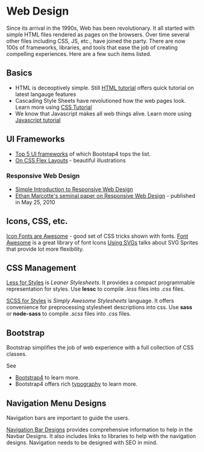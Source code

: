 # Web Design
Since its arrival in the 1990s, Web has been revolutionary. It all started with
simple HTML files rendered as pages on the browsers. Over time several
other files including CSS, JS, etc., have joined the party. There are now 100s
of frameworks, libraries, and tools that ease the job of creating compelling experiences.
Here are a few such items listed.

## Basics

 - HTML is deceoptively simple. Still [HTML tutorial](https://www.w3schools.com/html/)
offers quick tutorial on latest langauge features
 - Cascading Style Sheets have revolutioned how the web pages look. Learn more using
 [CSS Tutorial](https://www.w3schools.com/css/)
 - We know that Javascript makes all web things alive.
 Learn more using [Javascript tutorial](https://www.w3schools.com/js)

## UI Frameworks
- [Top 5 UI frameworks](https://www.sitepoint.com/most-popular-frontend-frameworks-compared/) of which Bootstap4 tops the list.
- [On CSS Flex Layouts](https://css-tricks.com/snippets/css/a-guide-to-flexbox/) - beautiful illustrations

### Responsive Web Design
- [Simple Introduction to Responsive Web Design](https://blog.teamtreehouse.com/beginners-guide-to-responsive-web-design)
- [Ethan Marcotte's seminal paper on Responsive Web Design](https://alistapart.com/article/responsive-web-design/) - published in May 25, 2010

## Icons, CSS, etc.
[Icon Fonts are Awesome](https://css-tricks.com/examples/IconFont/) - good set
of CSS tricks shown with fonts.
[Font Awesome](https://fontawesome.com/start) is a great library of font Icons
[Using SVGs](https://gomakethings.com/using-svgs/) talks about SVG Sprites that
provide lot more flexibility.

## CSS Management

[Less for Styles](http://lesscss.org/) is *Leaner Stylesheets*.
It provides a compact programmable representation
for styles. Use **lessc** to compile *.less* files into *.css* files.

[SCSS for Styles](https://sass-lang.com/guide) is *Simply Awesome Stylesheets* language.
It offers convenience for preprocessing stylesheet descriptions into css.
Use **sass** or **node-sass** to compile *.scss* files into *.css* files.


## Bootstrap
Bootstrap simplifies the job of web experience with a full collection of CSS classes.

See
- [Bootstrap4](https://getbootstrap.com) to learn more.
- Bootstrap4 offers rich [typography](https://getbootstrap.com/docs/4.0/content/typography/) to learn more.

## Navigation Menu Designs
Navigation bars are important to guide the users.

[Navigation Bar Designs](https://www.hongkiat.com/blog/navigation-design-ideas-inspiration/)
provides comprehensive information to help in the Navbar Designs.
It also includes links to libraries to help with the navigation designs.
Navigation needs to be designed with SEO in mind.
